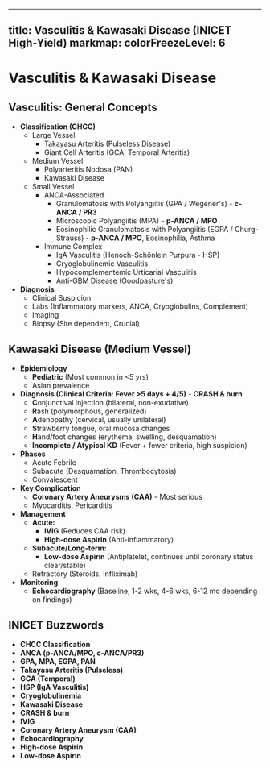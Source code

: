 
---
title: Vasculitis & Kawasaki Disease (INICET High-Yield)
markmap:
  colorFreezeLevel: 6
---

# Vasculitis & Kawasaki Disease
## Vasculitis: General Concepts
- **Classification (CHCC)**
  - Large Vessel
    - Takayasu Arteritis (Pulseless Disease)
    - Giant Cell Arteritis (GCA, Temporal Arteritis)
  - Medium Vessel
    - Polyarteritis Nodosa (PAN)
    - Kawasaki Disease
  - Small Vessel
    - ANCA-Associated
      - Granulomatosis with Polyangiitis (GPA / Wegener's) - **c-ANCA / PR3**
      - Microscopic Polyangiitis (MPA) - **p-ANCA / MPO**
      - Eosinophilic Granulomatosis with Polyangiitis (EGPA / Churg-Strauss) - **p-ANCA / MPO**, Eosinophilia, Asthma
    - Immune Complex
      - IgA Vasculitis (Henoch-Schönlein Purpura - HSP)
      - Cryoglobulinemic Vasculitis
      - Hypocomplementemic Urticarial Vasculitis
      - Anti-GBM Disease (Goodpasture's)
- **Diagnosis**
  - Clinical Suspicion
  - Labs (Inflammatory markers, ANCA, Cryoglobulins, Complement)
  - Imaging
  - Biopsy (Site dependent, Crucial)
## Kawasaki Disease (Medium Vessel)
- **Epidemiology**
  - **Pediatric** (Most common in <5 yrs)
  - Asian prevalence
- **Diagnosis (Clinical Criteria: Fever >5 days + 4/5)** - **CRASH & burn**
  - **C**onjunctival injection (bilateral, non-exudative)
  - **R**ash (polymorphous, generalized)
  - **A**denopathy (cervical, usually unilateral)
  - **S**trawberry tongue, oral mucosa changes
  - **H**and/foot changes (erythema, swelling, desquamation)
  - **Incomplete / Atypical KD** (Fever + fewer criteria, high suspicion)
- **Phases**
  - Acute Febrile
  - Subacute (Desquamation, Thrombocytosis)
  - Convalescent
- **Key Complication**
  - **Coronary Artery Aneurysms (CAA)** - Most serious
  - Myocarditis, Pericarditis
- **Management**
  - **Acute:**
    - **IVIG** (Reduces CAA risk)
    - **High-dose Aspirin** (Anti-inflammatory)
  - **Subacute/Long-term:**
    - **Low-dose Aspirin** (Antiplatelet, continues until coronary status clear/stable)
  - Refractory (Steroids, Infliximab)
- **Monitoring**
  - **Echocardiography** (Baseline, 1-2 wks, 4-6 wks, 6-12 mo depending on findings)
## INICET Buzzwords
- **CHCC Classification**
- **ANCA (p-ANCA/MPO, c-ANCA/PR3)**
- **GPA, MPA, EGPA, PAN**
- **Takayasu Arteritis (Pulseless)**
- **GCA (Temporal)**
- **HSP (IgA Vasculitis)**
- **Cryoglobulinemia**
- **Kawasaki Disease**
- **CRASH & burn**
- **IVIG**
- **Coronary Artery Aneurysm (CAA)**
- **Echocardiography**
- **High-dose Aspirin**
- **Low-dose Aspirin**
